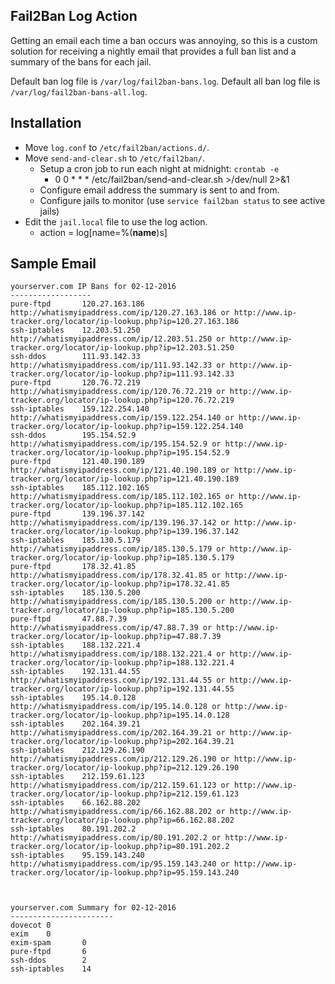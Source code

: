 ## Fail2Ban Log Action
Getting an email each time a ban occurs was annoying, so this is a custom
solution for receiving a nightly email that provides a full ban list and a
summary of the bans for each jail.

Default ban log file is `/var/log/fail2ban-bans.log`.
Default all ban log file is `/var/log/fail2ban-bans-all.log`.

## Installation
* Move `log.conf` to `/etc/fail2ban/actions.d/`.
* Move `send-and-clear.sh` to `/etc/fail2ban/`.
	* Setup a cron job to run each night at midnight: `crontab -e`
		*  0 0 * * * /etc/fail2ban/send-and-clear.sh >/dev/null 2>&1
	* Configure email address the summary is sent to and from.
	* Configure jails to monitor (use `service fail2ban status` to see active jails)
* Edit the `jail.local` file to use the log action.
	* action = log[name=%(__name__)s]

## Sample Email
```
yourserver.com IP Bans for 02-12-2016
------------------
pure-ftpd       120.27.163.186         http://whatismyipaddress.com/ip/120.27.163.186 or http://www.ip-tracker.org/locator/ip-lookup.php?ip=120.27.163.186
ssh-iptables    12.203.51.250    http://whatismyipaddress.com/ip/12.203.51.250 or http://www.ip-tracker.org/locator/ip-lookup.php?ip=12.203.51.250
ssh-ddos        111.93.142.33    http://whatismyipaddress.com/ip/111.93.142.33 or http://www.ip-tracker.org/locator/ip-lookup.php?ip=111.93.142.33
pure-ftpd       120.76.72.219    http://whatismyipaddress.com/ip/120.76.72.219 or http://www.ip-tracker.org/locator/ip-lookup.php?ip=120.76.72.219
ssh-iptables    159.122.254.140  http://whatismyipaddress.com/ip/159.122.254.140 or http://www.ip-tracker.org/locator/ip-lookup.php?ip=159.122.254.140
ssh-ddos        195.154.52.9     http://whatismyipaddress.com/ip/195.154.52.9 or http://www.ip-tracker.org/locator/ip-lookup.php?ip=195.154.52.9
pure-ftpd       121.40.190.189   http://whatismyipaddress.com/ip/121.40.190.189 or http://www.ip-tracker.org/locator/ip-lookup.php?ip=121.40.190.189
ssh-iptables    185.112.102.165  http://whatismyipaddress.com/ip/185.112.102.165 or http://www.ip-tracker.org/locator/ip-lookup.php?ip=185.112.102.165
pure-ftpd       139.196.37.142   http://whatismyipaddress.com/ip/139.196.37.142 or http://www.ip-tracker.org/locator/ip-lookup.php?ip=139.196.37.142
ssh-iptables    185.130.5.179    http://whatismyipaddress.com/ip/185.130.5.179 or http://www.ip-tracker.org/locator/ip-lookup.php?ip=185.130.5.179
pure-ftpd       178.32.41.85     http://whatismyipaddress.com/ip/178.32.41.85 or http://www.ip-tracker.org/locator/ip-lookup.php?ip=178.32.41.85
ssh-iptables    185.130.5.200    http://whatismyipaddress.com/ip/185.130.5.200 or http://www.ip-tracker.org/locator/ip-lookup.php?ip=185.130.5.200
pure-ftpd       47.88.7.39       http://whatismyipaddress.com/ip/47.88.7.39 or http://www.ip-tracker.org/locator/ip-lookup.php?ip=47.88.7.39
ssh-iptables    188.132.221.4    http://whatismyipaddress.com/ip/188.132.221.4 or http://www.ip-tracker.org/locator/ip-lookup.php?ip=188.132.221.4
ssh-iptables    192.131.44.55    http://whatismyipaddress.com/ip/192.131.44.55 or http://www.ip-tracker.org/locator/ip-lookup.php?ip=192.131.44.55
ssh-iptables    195.14.0.128     http://whatismyipaddress.com/ip/195.14.0.128 or http://www.ip-tracker.org/locator/ip-lookup.php?ip=195.14.0.128
ssh-iptables    202.164.39.21    http://whatismyipaddress.com/ip/202.164.39.21 or http://www.ip-tracker.org/locator/ip-lookup.php?ip=202.164.39.21
ssh-iptables    212.129.26.190   http://whatismyipaddress.com/ip/212.129.26.190 or http://www.ip-tracker.org/locator/ip-lookup.php?ip=212.129.26.190
ssh-iptables    212.159.61.123   http://whatismyipaddress.com/ip/212.159.61.123 or http://www.ip-tracker.org/locator/ip-lookup.php?ip=212.159.61.123
ssh-iptables    66.162.88.202         http://whatismyipaddress.com/ip/66.162.88.202 or http://www.ip-tracker.org/locator/ip-lookup.php?ip=66.162.88.202
ssh-iptables    80.191.202.2     http://whatismyipaddress.com/ip/80.191.202.2 or http://www.ip-tracker.org/locator/ip-lookup.php?ip=80.191.202.2
ssh-iptables    95.159.143.240   http://whatismyipaddress.com/ip/95.159.143.240 or http://www.ip-tracker.org/locator/ip-lookup.php?ip=95.159.143.240



yourserver.com Summary for 02-12-2016
-----------------------
dovecot 0
exim    0
exim-spam       0
pure-ftpd       6
ssh-ddos        2
ssh-iptables    14
```